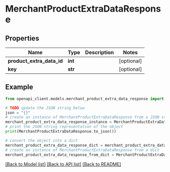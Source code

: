 # MerchantProductExtraDataResponse


## Properties

Name | Type | Description | Notes
------------ | ------------- | ------------- | -------------
**product_extra_data_id** | **int** |  | [optional] 
**key** | **str** |  | [optional] 

## Example

```python
from openapi_client.models.merchant_product_extra_data_response import MerchantProductExtraDataResponse

# TODO update the JSON string below
json = "{}"
# create an instance of MerchantProductExtraDataResponse from a JSON string
merchant_product_extra_data_response_instance = MerchantProductExtraDataResponse.from_json(json)
# print the JSON string representation of the object
print(MerchantProductExtraDataResponse.to_json())

# convert the object into a dict
merchant_product_extra_data_response_dict = merchant_product_extra_data_response_instance.to_dict()
# create an instance of MerchantProductExtraDataResponse from a dict
merchant_product_extra_data_response_from_dict = MerchantProductExtraDataResponse.from_dict(merchant_product_extra_data_response_dict)
```
[[Back to Model list]](../README.md#documentation-for-models) [[Back to API list]](../README.md#documentation-for-api-endpoints) [[Back to README]](../README.md)


